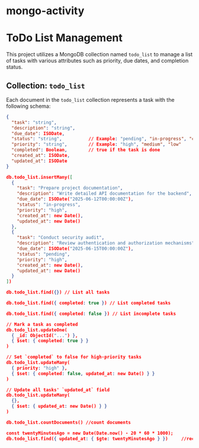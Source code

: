 # mongo-activity
# ToDo List Management

This project utilizes a MongoDB collection named `todo_list` to manage a list of tasks with various attributes such as priority, due dates, and completion status.

## Collection: `todo_list`

Each document in the `todo_list` collection represents a task with the following schema:

```json
{
  "task": "string",
  "description": "string",
  "due_date": ISODate,
  "status": "string",          // Example: "pending", "in-progress", "completed"
  "priority": "string",        // Example: "high", "medium", "low"
  "completed": Boolean,        // true if the task is done
  "created_at": ISODate,
  "updated_at": ISODate
}

db.todo_list.insertMany([
  {
    "task": "Prepare project documentation",
    "description": "Write detailed API documentation for the backend",
    "due_date": ISODate("2025-06-12T00:00:00Z"),
    "status": "in-progress",
    "priority": "high",
    "created_at": new Date(),
    "updated_at": new Date()
  },
  {
    "task": "Conduct security audit",
    "description": "Review authentication and authorization mechanisms",
    "due_date": ISODate("2025-06-15T00:00:00Z"),
    "status": "pending",
    "priority": "high",
    "created_at": new Date(),
    "updated_at": new Date()
  }
])

db.todo_list.find({}) // List all tasks

db.todo_list.find({ completed: true }) // List completed tasks

db.todo_list.find({ completed: false }) // List incomplete tasks

// Mark a task as completed
db.todo_list.updateOne(
  { _id: ObjectId("...") },
  { $set: { completed: true } }
)

// Set `completed` to false for high-priority tasks
db.todo_list.updateMany(
  { priority: "high" },
  { $set: { completed: false, updated_at: new Date() } }
)

// Update all tasks' `updated_at` field
db.todo_list.updateMany(
  {},
  { $set: { updated_at: new Date() } }
)

db.todo_list.countDocuments() //count documents

const twentyMinutesAgo = new Date(Date.now() - 20 * 60 * 1000);
db.todo_list.find({ updated_at: { $gte: twentyMinutesAgo } })     //recently updated tasks
